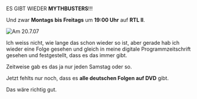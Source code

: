 <!--
.. title: MYTHBUSTERS wieder täglich
.. slug: 199-mythbusters-wieder-taglich
.. date: 2007-07-19 19:41:28
.. tags: Mythbusters,TV,Persönlich
.. description: 
.. type: text
-->

ES GIBT WIEDER **MYTHBUSTERS**!!!
<!-- TEASER_END -->

Und zwar **Montags bis Freitags** um **19:00 Uhr** auf **RTL II**.

![Am 20.7.07](/images/mythb.jpg)

Ich weiss nicht, wie lange das schon wieder so ist, aber gerade hab ich wieder eine Folge gesehen und gleich in meine digitale Programmzeitschrift gesehen und festgestellt, dass es das immer gibt.

Zeitweise gab es das ja nur jeden Samstag oder so.

Jetzt fehlts nur noch, dass es **alle deutschen Folgen auf DVD** gibt.

Das wäre richtig gut.
